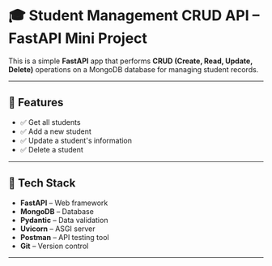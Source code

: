 # 🎓 Student Management CRUD API – FastAPI Mini Project

This is a simple **FastAPI** app that performs **CRUD (Create, Read, Update, Delete)** operations on a MongoDB database for managing student records.

---

## 🚀 Features

- ✅ Get all students
- ✅ Add a new student
- ✅ Update a student's information
- ✅ Delete a student

---

## 🧱 Tech Stack

- **FastAPI** – Web framework
- **MongoDB** – Database
- **Pydantic** – Data validation
- **Uvicorn** – ASGI server
- **Postman** – API testing tool
- **Git** – Version control

---
